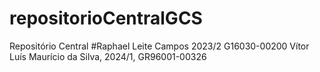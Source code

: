 # repositorioCentralGCS
Repositório Central
#Raphael Leite Campos 2023/2 G16030-00200
Vítor Luís Maurício da Silva, 2024/1, GR96001-00326